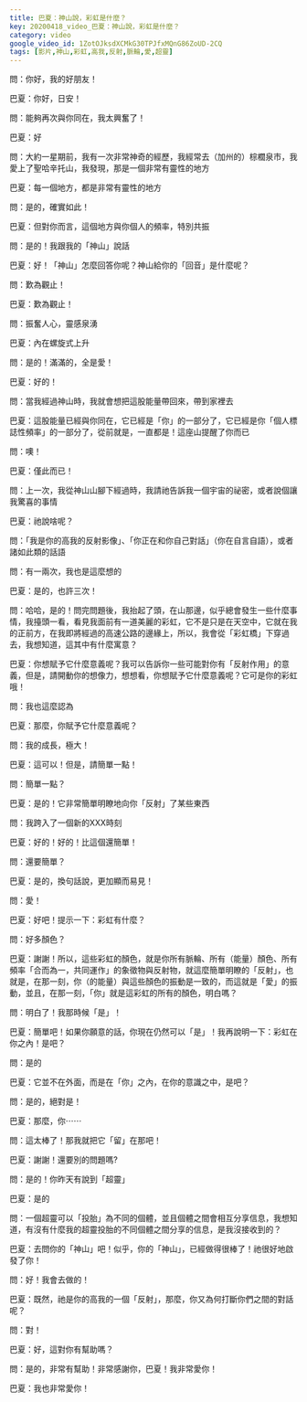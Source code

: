 ```yaml
---
title: 巴夏：神山說，彩虹是什麼？
key: 20200418_video_巴夏：神山說，彩虹是什麼？
category: video
google_video_id: 1ZotOJksdXCMkG30TPJfxMQnG86ZoUD-2CQ
tags: [影片,神山,彩虹,高我,反射,脈輪,愛,超靈]
---
```


問：你好，我的好朋友！

巴夏：你好，日安！

問：能夠再次與你同在，我太興奮了！

巴夏：好

問：大約一星期前，我有一次非常神奇的經歷，我經常去（加州的）棕櫚泉市，我愛上了聖哈辛托山，我發現，那是一個非常有靈性的地方

巴夏：每一個地方，都是非常有靈性的地方

問：是的，確實如此！

巴夏：但對你而言，這個地方與你個人的頻率，特別共振

問：是的！我跟我的「神山」說話

巴夏：好！「神山」怎麼回答你呢？神山給你的「回音」是什麼呢？

問：歎為觀止！

巴夏：歎為觀止！

問：振奮人心，靈感泉湧

巴夏：內在螺旋式上升

問：是的！滿滿的，全是愛！

巴夏：好的！

問：當我經過神山時，我就會想把這股能量帶回來，帶到家裡去

巴夏：這股能量已經與你同在，它已經是「你」的一部分了，它已經是你「個人標誌性頻率」的一部分了，從前就是，一直都是！這座山提醒了你而已

問：噢！

巴夏：僅此而已！

問：上一次，我從神山山腳下經過時，我請祂告訴我一個宇宙的祕密，或者說個讓我驚喜的事情

巴夏：祂說啥呢？

問：「我是你的高我的反射影像」、「你正在和你自己對話」（你在自言自語），或者諸如此類的話語

問：有一兩次，我也是這麼想的

巴夏：是的，也許三次！

問：哈哈，是的！問完問題後，我抬起了頭，在山那邊，似乎總會發生一些什麼事情，我擡頭一看，看見我面前有一道美麗的彩虹，它不是只是在天空中，它就在我的正前方，在我即將經過的高速公路的邊緣上，所以，我會從「彩虹橋」下穿過去，我想知道，這其中有什麼寓意？

巴夏：你想賦予它什麼意義呢？我可以告訴你一些可能對你有「反射作用」的意義，但是，請開動你的想像力，想想看，你想賦予它什麼意義呢？它可是你的彩虹哦！

問：我也這麼認為

巴夏：那麼，你賦予它什麼意義呢？

問：我的成長，極大！

巴夏：這可以！但是，請簡單一點！

問：簡單一點？

巴夏：是的！它非常簡單明瞭地向你「反射」了某些東西

問：我跨入了一個新的XXX時刻

巴夏：好的！好的！比這個還簡單！

問：還要簡單？

巴夏：是的，換句話說，更加顯而易見！

問：愛！

巴夏：好吧！提示一下：彩虹有什麼？

問：好多顏色？

巴夏：謝謝！所以，這些彩虹的顏色，就是你所有脈輪、所有（能量）顏色、所有頻率「合而為一，共同運作」的象徵物與反射物，就這麼簡單明瞭的「反射」，也就是，在那一刻，你（的能量）與這些顏色的振動是一致的，而這就是「愛」的振動，並且，在那一刻，「你」就是這彩虹的所有的顏色，明白嗎？

問：明白了！我那時候「是」！

巴夏：簡單吧！如果你願意的話，你現在仍然可以「是」！我再說明一下：彩虹在你之內！是吧？

問：是的

巴夏：它並不在外面，而是在「你」之內，在你的意識之中，是吧？

問：是的，絕對是！

巴夏：那麼，你⋯⋯

問：這太棒了！那我就把它「留」在那吧！

巴夏：謝謝！還要別的問題嗎?

問：是的！你昨天有說到「超靈」

巴夏：是的

問：一個超靈可以「投胎」為不同的個體，並且個體之間會相互分享信息，我想知道，有沒有什麼我的超靈投胎的不同個體之間分享的信息，是我沒接收到的？

巴夏：去問你的「神山」吧！似乎，你的「神山」，已經做得很棒了！祂很好地啟發了你！

問：好！我會去做的！

巴夏：既然，祂是你的高我的一個「反射」，那麼，你又為何打斷你們之間的對話呢？

問：對！

巴夏：好，這對你有幫助嗎？

問：是的，非常有幫助！非常感謝你，巴夏！我非常愛你！

巴夏：我也非常愛你！
